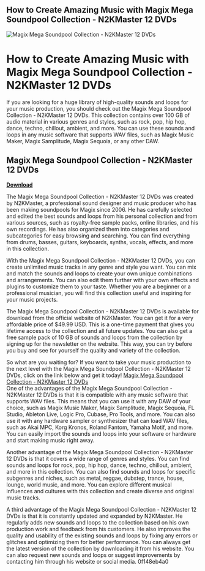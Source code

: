 ## How to Create Amazing Music with Magix Mega Soundpool Collection - N2KMaster 12 DVDs

 
![Magix Mega Soundpool Collection - N2KMaster 12 DVDs](https://i0.wp.com/eldariano.com/wp-content/uploads/2020/01/comercio-taipei.jpg)

 
# How to Create Amazing Music with Magix Mega Soundpool Collection - N2KMaster 12 DVDs
 
If you are looking for a huge library of high-quality sounds and loops for your music production, you should check out the Magix Mega Soundpool Collection - N2KMaster 12 DVDs. This collection contains over 100 GB of audio material in various genres and styles, such as rock, pop, hip hop, dance, techno, chillout, ambient, and more. You can use these sounds and loops in any music software that supports WAV files, such as Magix Music Maker, Magix Samplitude, Magix Sequoia, or any other DAW.
 
## Magix Mega Soundpool Collection - N2KMaster 12 DVDs


[**Download**](https://www.google.com/url?q=https%3A%2F%2Fshurll.com%2F2tLusA&sa=D&sntz=1&usg=AOvVaw3XvutqDxIz5N3Sk1syz0Qd)

 
The Magix Mega Soundpool Collection - N2KMaster 12 DVDs was created by N2KMaster, a professional sound designer and music producer who has been making soundpools for Magix since 2006. He has carefully selected and edited the best sounds and loops from his personal collection and from various sources, such as royalty-free sample packs, online libraries, and his own recordings. He has also organized them into categories and subcategories for easy browsing and searching. You can find everything from drums, basses, guitars, keyboards, synths, vocals, effects, and more in this collection.
 
With the Magix Mega Soundpool Collection - N2KMaster 12 DVDs, you can create unlimited music tracks in any genre and style you want. You can mix and match the sounds and loops to create your own unique combinations and arrangements. You can also edit them further with your own effects and plugins to customize them to your taste. Whether you are a beginner or a professional musician, you will find this collection useful and inspiring for your music projects.
 
The Magix Mega Soundpool Collection - N2KMaster 12 DVDs is available for download from the official website of N2KMaster. You can get it for a very affordable price of $49.99 USD. This is a one-time payment that gives you lifetime access to the collection and all future updates. You can also get a free sample pack of 10 GB of sounds and loops from the collection by signing up for the newsletter on the website. This way, you can try before you buy and see for yourself the quality and variety of the collection.
 
So what are you waiting for? If you want to take your music production to the next level with the Magix Mega Soundpool Collection - N2KMaster 12 DVDs, click on the link below and get it today!
 [Magix Mega Soundpool Collection - N2KMaster 12 DVDs](https://n2kmaster.com/magix-mega-soundpool-collection-n2kmaster-12-dvds/)  
One of the advantages of the Magix Mega Soundpool Collection - N2KMaster 12 DVDs is that it is compatible with any music software that supports WAV files. This means that you can use it with any DAW of your choice, such as Magix Music Maker, Magix Samplitude, Magix Sequoia, FL Studio, Ableton Live, Logic Pro, Cubase, Pro Tools, and more. You can also use it with any hardware sampler or synthesizer that can load WAV files, such as Akai MPC, Korg Kronos, Roland Fantom, Yamaha Motif, and more. You can easily import the sounds and loops into your software or hardware and start making music right away.
 
Another advantage of the Magix Mega Soundpool Collection - N2KMaster 12 DVDs is that it covers a wide range of genres and styles. You can find sounds and loops for rock, pop, hip hop, dance, techno, chillout, ambient, and more in this collection. You can also find sounds and loops for specific subgenres and niches, such as metal, reggae, dubstep, trance, house, lounge, world music, and more. You can explore different musical influences and cultures with this collection and create diverse and original music tracks.
 
A third advantage of the Magix Mega Soundpool Collection - N2KMaster 12 DVDs is that it is constantly updated and expanded by N2KMaster. He regularly adds new sounds and loops to the collection based on his own production work and feedback from his customers. He also improves the quality and usability of the existing sounds and loops by fixing any errors or glitches and optimizing them for better performance. You can always get the latest version of the collection by downloading it from his website. You can also request new sounds and loops or suggest improvements by contacting him through his website or social media.
 0f148eb4a0
